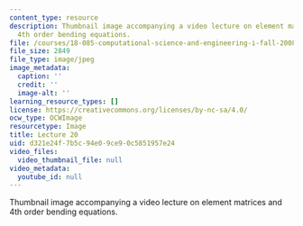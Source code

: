 ```yaml
---
content_type: resource
description: Thumbnail image accompanying a video lecture on element matrices and
  4th order bending equations.
file: /courses/18-085-computational-science-and-engineering-i-fall-2008/d321e24f7b5c94e09ce90c5851957e24_20.jpg
file_size: 2849
file_type: image/jpeg
image_metadata:
  caption: ''
  credit: ''
  image-alt: ''
learning_resource_types: []
license: https://creativecommons.org/licenses/by-nc-sa/4.0/
ocw_type: OCWImage
resourcetype: Image
title: Lecture 20
uid: d321e24f-7b5c-94e0-9ce9-0c5851957e24
video_files:
  video_thumbnail_file: null
video_metadata:
  youtube_id: null
---
```

Thumbnail image accompanying a video lecture on element matrices and 4th order bending equations.